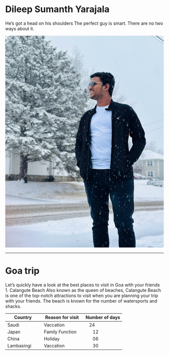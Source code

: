 # Dileep Sumanth Yarajala
He’s got a head on his shoulders The perfect guy is smart. There are no two ways about it.

![My Photo](/Sumanth.jpg)

---
# Goa trip
Let’s quickly have a look at the best places to visit in Goa with your friends 1. Calangute Beach Also known as the queen of beaches, Calangute Beach is one of the top-notch attractions to visit when you are planning your trip with your friends. The beach is known for the number of watersports and shacks.

|**Country**      |    **Reason for visit**     |    **Number of days** |
|-----------------|-----------------------------|-----------------------|
| Saudi           |  Vaccation                  |       24              |
| Japan           |  Family Function            |       12              |
| China           |  Holiday                    |       06              |   
| Lambasingi      |  Vaccation                  |       30              |